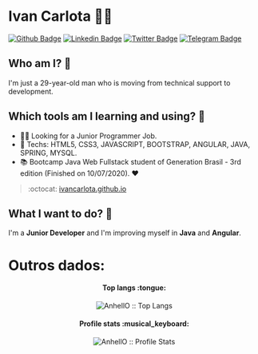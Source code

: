 # Ivan Carlota :man_technologist:

[![Github Badge](https://img.shields.io/badge/-Github-000?style=flat-square&logo=Github&logoColor=white&link=https://github.com/IvanCarlota)](https://github.com/IvanCarlota)
[![Linkedin Badge](https://img.shields.io/badge/-LinkedIn-blue?style=flat-square&logo=Linkedin&logoColor=white&link=https://www.linkedin.com/in/ivan-carlota/)](https://www.linkedin.com/in/ivan-carlota/)
[![Twitter Badge](https://img.shields.io/badge/-Twitter-1ca0f1?style=flat-square&labelColor=1ca0f1&logo=twitter&logoColor=white&link=https://twitter.com/Ivan_Carlota)](https://twitter.com/Ivan_Carlota)
[![Telegram Badge](https://img.shields.io/badge/-Telegram-1ca0f1?style=flat-square&labelColor=1ca0f1&logo=telegram&logoColor=white&link=https://t.me/Ivan_Jr777)](https://t.me/Ivan_Jr777)

## Who am I? 📝
I'm just a 29-year-old man who is moving from technical support to development.

## Which tools am I learning and using? :construction_worker:
- :office_worker: Looking for a Junior Programmer Job. 
- :blue_heart: Techs: HTML5, CSS3, JAVASCRIPT, BOOTSTRAP, ANGULAR, JAVA, SPRING, MYSQL.
- :books: Bootcamp Java Web Fullstack student of Generation Brasil - 3rd edition (Finished on 10/07/2020). :heart:

> :octocat: [ivancarlota.github.io](https://ivancarlota.github.io/)

## What I want to do? 🚀
I'm a **Junior Developer** and I'm improving myself in **Java** and **Angular**.

# Outros dados:
<h4 align="center">Top langs :tongue:</h4>

<p align="center"><img src="https://github-readme-stats.vercel.app/api/top-langs/?username=IvanCarlota&langs_count=9&theme=tokyonight&layout=compact" alt="AnhellO :: Top Langs" /></p>

<h4 align="center">Profile stats :musical_keyboard:</h4>

<p align="center"><img src="https://github-readme-stats.vercel.app/api?username=IvanCarlota&theme=tokyonight&layout=compact" alt="AnhellO :: Profile Stats" /></p>


